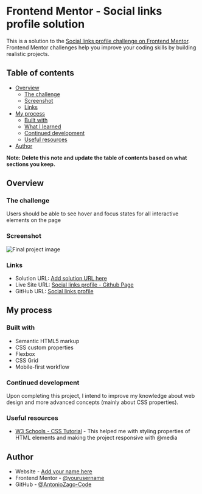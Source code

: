 # Frontend Mentor - Social links profile solution

This is a solution to the [Social links profile challenge on Frontend Mentor](https://www.frontendmentor.io/challenges/social-links-profile-UG32l9m6dQ). Frontend Mentor challenges help you improve your coding skills by building realistic projects. 


## Table of contents

- [Overview](#overview)
  - [The challenge](#the-challenge)
  - [Screenshot](#screenshot)
  - [Links](#links)
- [My process](#my-process)
  - [Built with](#built-with)
  - [What I learned](#what-i-learned)
  - [Continued development](#continued-development)
  - [Useful resources](#useful-resources)
- [Author](#author)


**Note: Delete this note and update the table of contents based on what sections you keep.**


## Overview

### The challenge

Users should be able to see hover and focus states for all interactive elements on the page


### Screenshot

![Final project image](./assets/images/final-project-image.jpg)


### Links

- Solution URL: [Add solution URL here](https://your-solution-url.com)
- Live Site URL: [Social links profile - Github Page](https://your-live-site-url.com)
- GitHub URL: [Social links profile](https://github.com/AntonioZago-Code/Frontend-Mentor__Projects/tree/main/Social%20links%20profile)


## My process

### Built with

- Semantic HTML5 markup
- CSS custom properties
- Flexbox
- CSS Grid
- Mobile-first workflow


### Continued development

Upon completing this project, I intend to improve my knowledge about web design and more advanced concepts (mainly about CSS properties).


### Useful resources

- [W3 Schools - CSS Tutorial](https://www.w3schools.com/css/default.asp) - This helped me with styling properties of HTML elements and making the project responsive with @media

## Author

- Website - [Add your name here](https://www.your-site.com)
- Frontend Mentor - [@yourusername](https://www.frontendmentor.io/profile/yourusername)
- GitHub - [@AntonioZago-Code](https://github.com/AntonioZago-Code)

